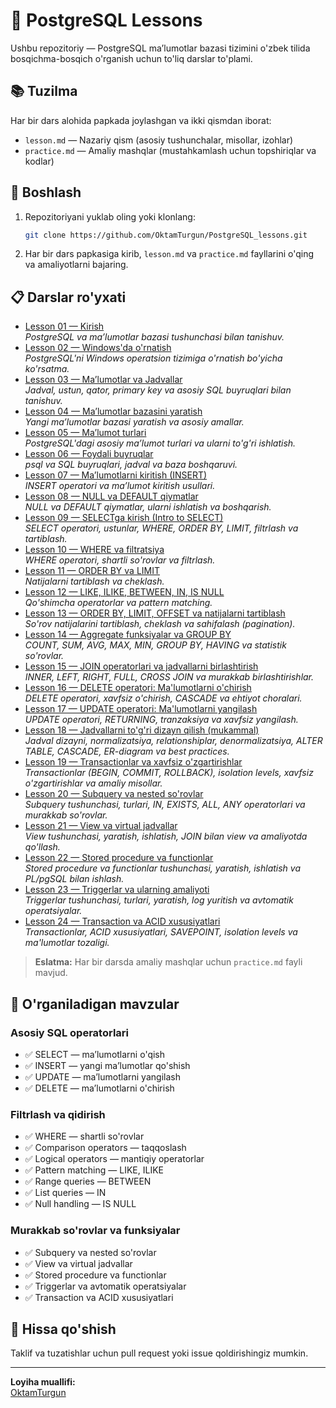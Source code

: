 # 📘 PostgreSQL Lessons

Ushbu repozitoriy — PostgreSQL maʼlumotlar bazasi tizimini o'zbek tilida bosqichma-bosqich o'rganish uchun to'liq darslar to'plami.

## 📚 Tuzilma

Har bir dars alohida papkada joylashgan va ikki qismdan iborat:
- `lesson.md` — Nazariy qism (asosiy tushunchalar, misollar, izohlar)
- `practice.md` — Amaliy mashqlar (mustahkamlash uchun topshiriqlar va kodlar)

## 🚀 Boshlash

1. Repozitoriyani yuklab oling yoki klonlang:
   ```sh
   git clone https://github.com/OktamTurgun/PostgreSQL_lessons.git
   ```
2. Har bir dars papkasiga kirib, `lesson.md` va `practice.md` fayllarini o'qing va amaliyotlarni bajaring.

## 📋 Darslar ro'yxati

- [Lesson 01 — Kirish](lesson_01/lesson_01_kirish.md)  
  *PostgreSQL va maʼlumotlar bazasi tushunchasi bilan tanishuv.*
- [Lesson 02 — Windows'da o'rnatish](lesson_02/lesson.md)  
  *PostgreSQL'ni Windows operatsion tizimiga o'rnatish bo'yicha ko'rsatma.*
- [Lesson 03 — Maʼlumotlar va Jadvallar](lesson_03/lesson.md)  
  *Jadval, ustun, qator, primary key va asosiy SQL buyruqlari bilan tanishuv.*
- [Lesson 04 — Maʼlumotlar bazasini yaratish](lesson_04/lesson.md)  
  *Yangi maʼlumotlar bazasi yaratish va asosiy amallar.*
- [Lesson 05 — Maʼlumot turlari](lesson_05/lesson.md)  
  *PostgreSQL'dagi asosiy maʼlumot turlari va ularni to'g'ri ishlatish.*
- [Lesson 06 — Foydali buyruqlar](lesson_06/lesson.md)  
  *psql va SQL buyruqlari, jadval va baza boshqaruvi.*
- [Lesson 07 — Maʼlumotlarni kiritish (INSERT)](lesson_07/lesson.md)  
  *INSERT operatori va maʼlumot kiritish usullari.*
- [Lesson 08 — NULL va DEFAULT qiymatlar](lesson_08/lesson.md)  
  *NULL va DEFAULT qiymatlar, ularni ishlatish va boshqarish.*
- [Lesson 09 — SELECTga kirish (Intro to SELECT)](lesson_09/lesson.md)  
  *SELECT operatori, ustunlar, WHERE, ORDER BY, LIMIT, filtrlash va tartiblash.*
- [Lesson 10 — WHERE va filtratsiya](lesson_10/lesson.md)  
  *WHERE operatori, shartli so'rovlar va filtrlash.*
- [Lesson 11 — ORDER BY va LIMIT](lesson_11/lesson.md)  
  *Natijalarni tartiblash va cheklash.*
- [Lesson 12 — LIKE, ILIKE, BETWEEN, IN, IS NULL](lesson_12/lesson.md)  
  *Qo'shimcha operatorlar va pattern matching.*
- [Lesson 13 — ORDER BY, LIMIT, OFFSET va natijalarni tartiblash](lesson_13/lesson.md)  
  *So'rov natijalarini tartiblash, cheklash va sahifalash (pagination).* 
- [Lesson 14 — Aggregate funksiyalar va GROUP BY](lesson_14/lesson.md)  
  *COUNT, SUM, AVG, MAX, MIN, GROUP BY, HAVING va statistik so'rovlar.*
- [Lesson 15 — JOIN operatorlari va jadvallarni birlashtirish](lesson_15/lesson.md)  
  *INNER, LEFT, RIGHT, FULL, CROSS JOIN va murakkab birlashtirishlar.*
- [Lesson 16 — DELETE operatori: Ma'lumotlarni o'chirish](lesson_16/lesson.md)  
  *DELETE operatori, xavfsiz o'chirish, CASCADE va ehtiyot choralari.*
- [Lesson 17 — UPDATE operatori: Ma'lumotlarni yangilash](lesson_17/lesson.md)  
  *UPDATE operatori, RETURNING, tranzaksiya va xavfsiz yangilash.*
- [Lesson 18 — Jadvallarni to'g'ri dizayn qilish (mukammal)](lesson_18/lesson.md)  
  *Jadval dizayni, normalizatsiya, relationshiplar, denormalizatsiya, ALTER TABLE, CASCADE, ER-diagram va best practices.*
- [Lesson 19 — Transactionlar va xavfsiz o'zgartirishlar](lesson_19/lesson.md)  
  *Transactionlar (BEGIN, COMMIT, ROLLBACK), isolation levels, xavfsiz o'zgartirishlar va amaliy misollar.*
- [Lesson 20 — Subquery va nested so'rovlar](lesson_20/lesson.md)  
  *Subquery tushunchasi, turlari, IN, EXISTS, ALL, ANY operatorlari va murakkab so'rovlar.*
- [Lesson 21 — View va virtual jadvallar](lesson_21/lesson.md)  
  *View tushunchasi, yaratish, ishlatish, JOIN bilan view va amaliyotda qo'llash.*
- [Lesson 22 — Stored procedure va functionlar](lesson_22/lesson.md)  
  *Stored procedure va functionlar tushunchasi, yaratish, ishlatish va PL/pgSQL bilan ishlash.*
- [Lesson 23 — Triggerlar va ularning amaliyoti](lesson_23/lesson.md)  
  *Triggerlar tushunchasi, turlari, yaratish, log yuritish va avtomatik operatsiyalar.*
- [Lesson 24 — Transaction va ACID xususiyatlari](lesson_24/lesson.md)  
  *Transactionlar, ACID xususiyatlari, SAVEPOINT, isolation levels va ma'lumotlar tozaligi.*

> **Eslatma:** Har bir darsda amaliy mashqlar uchun `practice.md` fayli mavjud.

## 🎯 O'rganiladigan mavzular

### Asosiy SQL operatorlari
- ✅ SELECT — maʼlumotlarni o'qish
- ✅ INSERT — yangi maʼlumotlar qo'shish  
- ✅ UPDATE — maʼlumotlarni yangilash
- ✅ DELETE — maʼlumotlarni o'chirish

### Filtrlash va qidirish
- ✅ WHERE — shartli so'rovlar
- ✅ Comparison operators — taqqoslash
- ✅ Logical operators — mantiqiy operatorlar
- ✅ Pattern matching — LIKE, ILIKE
- ✅ Range queries — BETWEEN
- ✅ List queries — IN
- ✅ Null handling — IS NULL

### Murakkab so'rovlar va funksiyalar
- ✅ Subquery va nested so'rovlar
- ✅ View va virtual jadvallar
- ✅ Stored procedure va functionlar
- ✅ Triggerlar va avtomatik operatsiyalar
- ✅ Transaction va ACID xususiyatlari

## 🤝 Hissa qo'shish

Taklif va tuzatishlar uchun pull request yoki issue qoldirishingiz mumkin.

---

**Loyiha muallifi:**  
[OktamTurgun](https://github.com/OktamTurgun)
